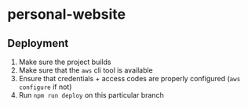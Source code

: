 # personal-website

## Deployment

1. Make sure the project builds
2. Make sure that the `aws` cli tool is available
3. Ensure that credentials + access codes are properly configured (`aws configure` if not)
4. Run `npm run deploy` on this particular branch
